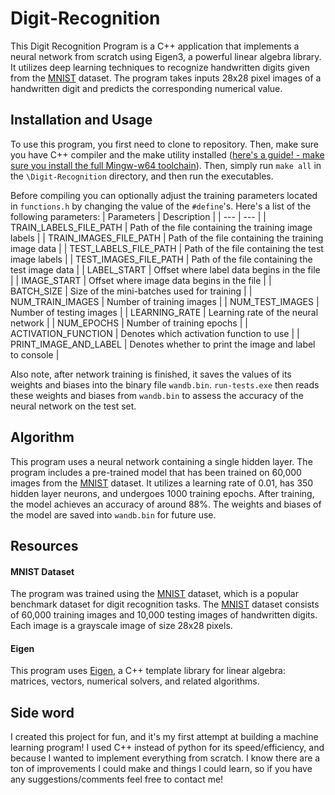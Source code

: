 # Digit-Recognition
This Digit Recognition Program is a C++ application that implements a neural network from scratch using Eigen3, a powerful linear algebra library. It utilizes deep learning techniques to recognize handwritten digits given from the [MNIST](http://yann.lecun.com/exdb/mnist/index.html) dataset. The program takes inputs 28x28 pixel images of a handwritten digit and predicts the corresponding numerical value.

## Installation and Usage
To use this program, you first need to clone to repository. Then, make sure you have C++ compiler and the make utility installed ([here's a guide! - make sure you install the full Mingw-w64 toolchain](https://code.visualstudio.com/docs/languages/cpp)). Then, simply run `make all` in the `\Digit-Recognition` directory, and then run the executables.

Before compiling you can optionally adjust the training parameters located in `functions.h` by changing the value of the `#define`'s. Here's a list of the following parameters:
| Parameters | Description |
| --- | --- |
| TRAIN_LABELS_FILE_PATH | Path of the file containing the training image labels |
| TRAIN_IMAGES_FILE_PATH | Path of the file containing the training image data |
| TEST_LABELS_FILE_PATH | Path of the file containing the test image labels  |
| TEST_IMAGES_FILE_PATH | Path of the file containing the test image data |
| LABEL_START | Offset where label data begins in the file |
| IMAGE_START | Offset where image data begins in the file |
| BATCH_SIZE | Size of the mini-batches used for training |
| NUM_TRAIN_IMAGES | Number of training images |
| NUM_TEST_IMAGES | Number of testing images |
| LEARNING_RATE | Learning rate of the neural network |
| NUM_EPOCHS | Number of training epochs |
| ACTIVATION_FUNCTION | Denotes which activation function to use |
| PRINT_IMAGE_AND_LABEL | Denotes whether to print the image and label to console |

Also note, after network training is finished, it saves the values of its weights and biases into the binary file `wandb.bin`. `run-tests.exe` then reads these weights and biases from `wandb.bin` to assess the accuracy of the neural network on the test set.
## Algorithm
This program uses a neural network containing a single hidden layer. The program includes a pre-trained model that has been trained on 60,000 images from the [MNIST](http://yann.lecun.com/exdb/mnist/index.html) dataset. It utilizes a learning rate of 0.01, has 350 hidden layer neurons, and undergoes 1000 training epochs. After training, the model achieves an accuracy of around 88%. The weights and biases of the model are saved into `wandb.bin` for future use.

## Resources
#### MNIST Dataset
The program was trained using the [MNIST](http://yann.lecun.com/exdb/mnist/index.html) dataset, which is a popular benchmark dataset for digit recognition tasks. The [MNIST](http://yann.lecun.com/exdb/mnist/index.html) dataset consists of 60,000 training images and 10,000 testing images of handwritten digits. Each image is a grayscale image of size 28x28 pixels.

#### Eigen
This program uses [Eigen](https://gitlab.com/libeigen/eigen), a C++ template library for linear algebra: matrices, vectors, numerical solvers, and related algorithms.

## Side word
I created this project for fun, and it's my first attempt at building a machine learning program! I used C++ instead of python for its speed/efficiency, and because I wanted to implement everything from scratch. I know there are a ton of improvements I could make and things I could learn, so if you have any suggestions/comments feel free to contact me!